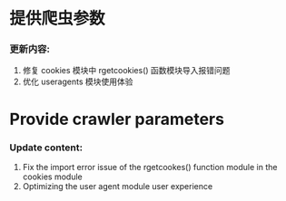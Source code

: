 # 提供爬虫参数 #
### 更新内容: ###
1. 修复 cookies 模块中 rgetcookies() 函数模块导入报错问题
2. 优化 useragents 模块使用体验

# Provide crawler parameters #
### Update content: ###
1. Fix the import error issue of the rgetcookes() function module in the cookies module
2. Optimizing the user agent module user experience
